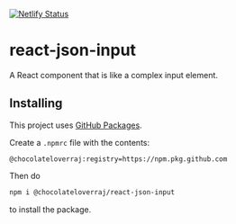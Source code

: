 [![Netlify Status](https://api.netlify.com/api/v1/badges/5a958436-bfb6-4440-ab15-fc6e1512172f/deploy-status)](https://app.netlify.com/sites/react-json-input/deploys)

# react-json-input
A React component that is like a complex input element.

## Installing
This project uses [GitHub Packages](https://docs.github.com/en/packages/guides/configuring-npm-for-use-with-github-packages#installing-a-package).

Create a `.npmrc` file with the contents:
```
@chocolateloverraj:registry=https://npm.pkg.github.com
```
Then do
```bash
npm i @chocolateloverraj/react-json-input
```
to install the package.